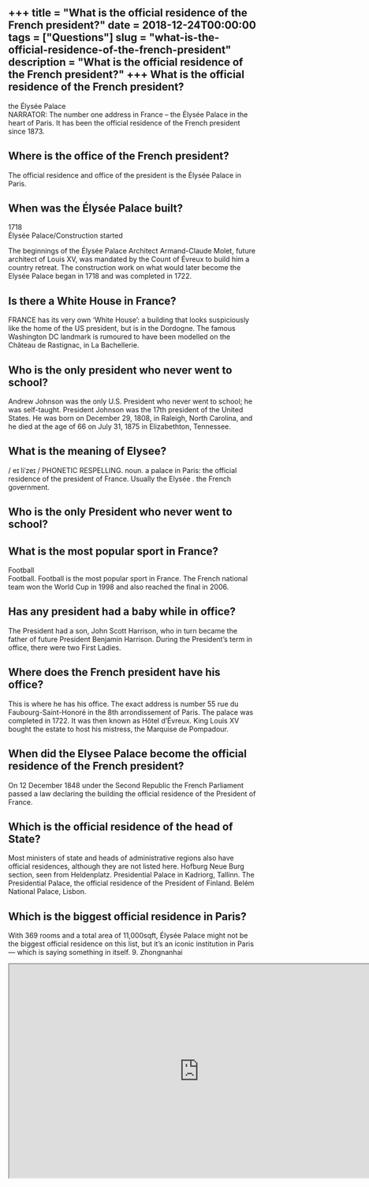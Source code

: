 +++
title = "What is the official residence of the French president?"
date = 2018-12-24T00:00:00
tags = ["Questions"]
slug = "what-is-the-official-residence-of-the-french-president"
description = "What is the official residence of the French president?"
+++
What is the official residence of the French president?
-------------------------------------------------------

the Élysée Palace  
NARRATOR: The number one address in France – the Élysée Palace in the heart of Paris. It has been the official residence of the French president since 1873.

Where is the office of the French president?
--------------------------------------------

The official residence and office of the president is the Élysée Palace in Paris.

When was the Élysée Palace built?
---------------------------------

1718  
Élysée Palace/Construction started

The beginnings of the Élysée Palace Architect Armand-Claude Molet, future architect of Louis XV, was mandated by the Count of Évreux to build him a country retreat. The construction work on what would later become the Elysée Palace began in 1718 and was completed in 1722.

Is there a White House in France?
---------------------------------

FRANCE has its very own ‘White House’: a building that looks suspiciously like the home of the US president, but is in the Dordogne. The famous Washington DC landmark is rumoured to have been modelled on the Château de Rastignac, in La Bachellerie.

Who is the only president who never went to school?
---------------------------------------------------

Andrew Johnson was the only U.S. President who never went to school; he was self-taught. President Johnson was the 17th president of the United States. He was born on December 29, 1808, in Raleigh, North Carolina, and he died at the age of 66 on July 31, 1875 in Elizabethton, Tennessee.

What is the meaning of Elysee?
------------------------------

/ eɪ liˈzeɪ / PHONETIC RESPELLING. noun. a palace in Paris: the official residence of the president of France. Usually the Elysée . the French government.

Who is the only President who never went to school?
---------------------------------------------------

What is the most popular sport in France?
-----------------------------------------

Football  
Football. Football is the most popular sport in France. The French national team won the World Cup in 1998 and also reached the final in 2006.

Has any president had a baby while in office?
---------------------------------------------

The President had a son, John Scott Harrison, who in turn became the father of future President Benjamin Harrison. During the President’s term in office, there were two First Ladies.

Where does the French president have his office?
------------------------------------------------

This is where he has his office. The exact address is number 55 rue du Faubourg-Saint-Honoré in the 8th arrondissement of Paris. The palace was completed in 1722. It was then known as Hôtel d’Évreux. King Louis XV bought the estate to host his mistress, the Marquise de Pompadour.

When did the Elysee Palace become the official residence of the French president?
---------------------------------------------------------------------------------

On 12 December 1848 under the Second Republic the French Parliament passed a law declaring the building the official residence of the President of France.

Which is the official residence of the head of State?
-----------------------------------------------------

Most ministers of state and heads of administrative regions also have official residences, although they are not listed here. Hofburg Neue Burg section, seen from Heldenplatz. Presidential Palace in Kadriorg, Tallinn. The Presidential Palace, the official residence of the President of Finland. Belém National Palace, Lisbon.

Which is the biggest official residence in Paris?
-------------------------------------------------

With 369 rooms and a total area of 11,000sqft, Élysée Palace might not be the biggest official residence on this list, but it’s an iconic institution in Paris — which is saying something in itself. 9. Zhongnanhai

<iframe allow="accelerometer; autoplay; clipboard-write; encrypted-media; gyroscope; picture-in-picture" allowfullscreen="" class="__youtube_prefs__  epyt-is-override  no-lazyload" data-no-lazy="1" data-origheight="433" data-origwidth="770" data-skipgform_ajax_framebjll="" height="433" id="_ytid_96329" loading="lazy" src="https://www.youtube.com/embed/FZCgwvNdkV4?enablejsapi=1&autoplay=0&cc_load_policy=0&cc_lang_pref=&iv_load_policy=1&loop=0&modestbranding=0&rel=1&fs=1&playsinline=0&autohide=2&theme=dark&color=red&controls=1&" title="YouTube player" width="770"></iframe>